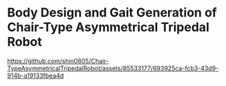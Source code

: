 # Body Design and Gait Generation of <br>Chair-Type Asymmetrical Tripedal Robot
https://github.com/shin0805/Chair-TypeAsymmetricalTripedalRobot/assets/85533177/693925ca-fcb3-43d9-914b-a19133fbea4d

